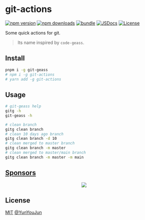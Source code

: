 # git-actions

[![npm version][npm-version-src]][npm-version-href]
[![npm downloads][npm-downloads-src]][npm-downloads-href]
[![bundle][bundle-src]][bundle-href]
[![JSDocs][jsdocs-src]][jsdocs-href]
[![License][license-src]][license-href]

Some quick actions for git.

> Its name inspired by `code-geass`.

## Install

```bash
pnpm i -g git-geass
# npm i -g git-actions
# yarn add -g git-actions
```

## Usage

```bash
# git-geass help
gitg -h
git-geass -h

# clean branch
gitg clean branch
# clean 10 days ago branch
gitg clean branch -d 10
# clean merged to master branch
gitg clean branch -m master
# clean merged to master/main branch
gitg clean branch -m master -m main
```

## [Sponsors](https://sponsors.yunyoujun.cn)

<p align="center">
  <a href="https://sponsors.yunyoujun.cn">
    <img src='https://cdn.jsdelivr.net/gh/YunYouJun/sponsors/public/sponsors.svg'/>
  </a>
</p>

## License

[MIT](LICENSE) [@YunYouJun](https://github.com/YunYouJun)

<!-- Badges -->

[npm-version-src]: https://img.shields.io/npm/v/git-geass?style=flat&colorA=080f12&colorB=1fa669
[npm-version-href]: https://npmjs.com/package/git-geass
[npm-downloads-src]: https://img.shields.io/npm/dm/git-geass?style=flat&colorA=080f12&colorB=1fa669
[npm-downloads-href]: https://npmjs.com/package/git-geass
[bundle-src]: https://img.shields.io/bundlephobia/minzip/git-geass?style=flat&colorA=080f12&colorB=1fa669&label=minzip
[bundle-href]: https://bundlephobia.com/result?p=git-geass
[license-src]: https://img.shields.io/github/license/antfu/git-geass.svg?style=flat&colorA=080f12&colorB=1fa669
[license-href]: https://github.com/antfu/git-geass/blob/main/LICENSE
[jsdocs-src]: https://img.shields.io/badge/jsdocs-reference-080f12?style=flat&colorA=080f12&colorB=1fa669
[jsdocs-href]: https://www.jsdocs.io/package/git-geass

